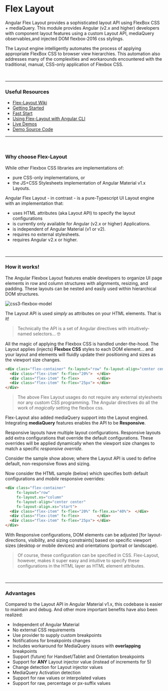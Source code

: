 # Flex Layout

Angular Flex Layout provides a sophisticated layout API using FlexBox CSS + mediaQuery. This module provides Angular (v2.x and higher) developers with component layout features using a custom Layout API, mediaQuery observables,and injected DOM flexbox-2016 css stylings.  

The Layout engine intelligently automates the process of applying appropriate FlexBox CSS to browser view hierarchies. This automation also addresses many of the complexities and workarounds encountered with the traditional, manual, CSS-only application of Flexbox CSS. 


<br/>

----

### Useful Resources

*  [Flex-Layout Wiki](https://github.com/angular/flex-layout/wiki)
*  [Getting Started](https://github.com/angular/flex-layout/wiki/Developer-Guide)
*  [Fast Start](https://github.com/angular/flex-layout/wiki/Fast-Start-with-Local-Builds)
*  [Using Flex-Layout with Angular CLI](https://github.com/angular/flex-layout/wiki/Integration-with-Angular-CLI)
*  [Live Demos](https://tburleson-layouts-demos.firebaseapp.com/)
*  [Demo Source Code](https://github.com/angular/flex-layout/blob/master/src/demo-app/app/demo-app-module.ts)

----

<br/>


### Why choose Flex-Layout

While other Flexbox CSS libraries are implementations of:

* pure CSS-only implementations, or 
* the JS+CSS Stylesheets implementation of Angular Material v1.x Layouts.

Angular Flex Layout - in contrast - is a pure-Typescript UI Layout engine with an implementation that: 

*  uses HTML attributes (aka Layout API) to specify the layout configurations
*  is currently only available for Angular (v2.x or higher) Applications.
*  is independent of Angular Material (v1 or v2).
*  requires no external stylesheets.
*  requires Angular v2.x or higher.

<br/>

----

### How it works!

The Angular Flexbox Layout features enable developers to organize UI page elements in row and column structures with 
alignments, resizing, and padding. These layouts can be nested and easily used within hierarchical DOM structures.

![css3-flexbox-model](https://cloud.githubusercontent.com/assets/210413/20034148/49a4fb62-a382-11e6-9822-42b90dec69be.jpg)


The Layout API is used *simply* as attributes on your HTML elements. That is it! 

> Technically the API is a set of Angular directives with intuitively-named selectors... 🤓

All the magic of applying the Flexbox CSS is handled under-the-hood. The Layout applies (injects) **Flexbox CSS** styles to each DOM element... and your layout and elements will fluidly update their positioning and sizes as the  viewport size changes. 

```html
<div class="flex-container" fx-layout="row" fx-layout-align="center center">
  <div class="flex-item" fx-flex="20%">  </div>
  <div class="flex-item" fx-flex>        </div>
  <div class="flex-item" fx-flex="25px"> </div>
</div> 
```

> The above Flex Layout usages do not require any external stylesheets nor any custom CSS programming. The Angular directives do all the work of *magically* setting the flexbox css.

Flex-Layout also added mediaQuery support into the Layout engined. Integrating **mediaQuery** features enables the API to be **Responsive**. 

Responsive layouts have multiple layout configurations. Responsive layouts add extra configurations that override the default configurations. These overrides will be applied dynamically
when the viewport size changes to match a specific *responsive override*.

Consider the sample show above; where the Layout API is used to define default, non-responsive flows and sizing.

Now consider the HTML sample (below) which specifies both default configurations and *mobile* responsive overrides:


```html
<div class="flex-container" 
     fx-layout="row" 
     fx-layout.xs="column"
     fx-layout-align="center center"
     fx-layout-align.xs="start">
  <div class="flex-item" fx-flex="20%" fx-flex.xs="40%">  </div>
  <div class="flex-item" fx-flex>        </div>
  <div class="flex-item" fx-flex="25px"> </div>
</div> 
```
   
With Responsive configurations, DOM elements can be adjusted [for layout-directions, visibility, and sizing constraints] based on 
specific viewport sizes (desktop or mobile devices) and orientations (portrait or landscape). 

> Of course, these configuration can be specified in CSS. Flex-Layout, however, makes it super easy
and intuitive to specify these configurations in the HTML layer as HTML element attributes.
 
 
<br/>

----

### Advantages 

Compared to the Layout API in Angular Material v1.x, this codebase is easier to maintain and debug.
And other more important benefits have also been realized:

*  Independent of Angular Material 
*  No external CSS requirements
*  Use provider to supply custom breakpoints
*  Notifications for breakpoints changes
  *  Includes workaround for MediaQuery issues with **overlapping** breakpoints
*  Support (future) for Handset/Tablet and Orientation breakpoints
*  Support for **ANY** Layout injector value (instead of increments for 5)
*  Change detection for Layout injector values
*  MediaQuery Activation detection 
*  Support for raw values or interpolated values
*  Support for raw, percentage or px-suffix values


